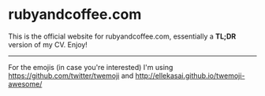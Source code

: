 # rubyandcoffee.com

This is the official website for rubyandcoffee.com, essentially a **TL;DR** version of my CV. Enjoy!

---

For the emojis (in case you're interested) I'm using https://github.com/twitter/twemoji and http://ellekasai.github.io/twemoji-awesome/
